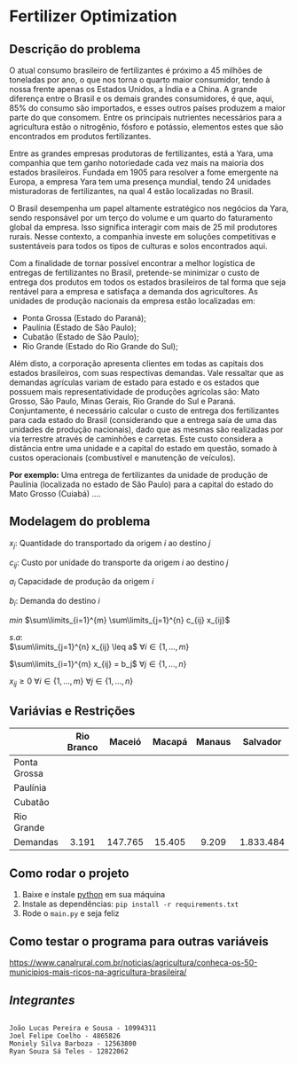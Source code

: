 # Fertilizer Optimization

## **Descrição do problema**
O atual consumo brasileiro de fertilizantes é próximo a 45 milhões de toneladas por ano, o que nos torna o quarto maior consumidor, tendo à nossa frente apenas os Estados Unidos, a Índia e a China. A grande diferença entre o Brasil e os demais grandes consumidores, é que, aqui, 85% do consumo são importados, e esses outros países produzem a maior parte do que consomem. Entre os principais nutrientes necessários para a agricultura estão o nitrogênio, fósforo e potássio, elementos estes que são encontrados em produtos fertilizantes.

Entre as grandes empresas produtoras de fertilizantes, está a Yara, uma companhia que tem ganho notoriedade cada vez mais na maioria dos estados brasileiros. Fundada em 1905 para resolver a fome emergente na Europa, a empresa Yara tem uma presença mundial, tendo 24 unidades misturadoras de fertilizantes, na qual 4 estão localizadas no Brasil.

O Brasil desempenha um papel altamente estratégico nos negócios da Yara, sendo responsável por um terço do volume e um quarto do faturamento global da empresa. Isso significa interagir com mais de 25 mil produtores rurais. Nesse contexto, a companhia investe em soluções competitivas e sustentáveis para todos os tipos de culturas e solos encontrados aqui.

Com a finalidade de tornar possível encontrar a melhor logística de entregas de fertilizantes no Brasil, pretende-se minimizar o custo de entrega dos produtos em todos os estados brasileiros de tal forma que seja rentável para a empresa e satisfaça a demanda dos agricultores. As unidades de produção nacionais da empresa estão localizadas em:
- Ponta Grossa (Estado do Paraná);
- Paulínia (Estado de São Paulo);
- Cubatão (Estado de São Paulo);
- Rio Grande (Estado do Rio Grande do Sul);

Além disto, a corporação apresenta clientes em todas as capitais dos estados brasileiros, com suas respectivas demandas. Vale ressaltar que as demandas agrículas variam de estado para estado e os estados que possuem mais representatividade de produções agrícolas são: Mato Grosso, São Paulo, Minas Gerais, Rio Grande do Sul e Paraná. Conjuntamente, é necessário calcular o custo de entrega dos fertilizantes para cada estado do Brasil (considerando que a entrega saía de uma das unidades de produção nacionais), dado que as mesmas são realizadas por via terrestre através de caminhões e carretas. Este custo considera a distância entre uma unidade e a capital do estado em questão, somado à custos operacionais (combustível e manutenção de veículos). 

**Por exemplo:** Uma entrega de fertilizantes da unidade de produção de Paulínia (localizada no estado de São Paulo) para a capital do estado do Mato Grosso (Cuiabá) ....

## **Modelagem do problema**

$x_j$: Quantidade do transportado da origem $i$ ao destino $j$

$c_{ij}$: Custo por unidade do transporte da origem $i$ ao destino $j$

$a_i$ Capacidade de produção da origem $i$

$b_i$: Demanda do destino $i$

$min$ $\sum\limits_{i=1}^{m} \sum\limits_{j=1}^{n} c_{ij} x_{ij}$

$s.a:$  
$\sum\limits_{j=1}^{n} x_{ij} \leq a$ $\forall i \in \{1,...,m\}$

$\sum\limits_{i=1}^{m} x_{ij} = b_j$ $\forall j \in \{1,...,n\}$

$x_{ij} \geq 0$ $\forall i \in \{1,...,m\}$ $\forall j \in \{1,...,n\}$

## **Variávias e Restrições**

|              |  Rio Branco   |  Maceió    |   Macapá   |  Manaus   |    Salvador     |   Fortaleza   |   Brasília   |   Vitória    |    Goiânia    |   São Luís    |    Cuiabá     |    Campo Grande     |    Belo Horizonte     |   Pará    |   João Pessoa   |    Curitiba     |   Recife    |   Teresina    |   Rio de Janeiro   |   Natal   |    Porto Alegre     |   Porto Velho    |  Boa Vista   |   Florianópolis    |    São Paulo     |   Aracaju    |   Palmas    | Capacidade |
| :----------- | :---: | :-----: | :----: | :---: | :-------: | :----: | :----: | :-----: | :-------: | :-----: | :-------: | :-------: | :-------: | :-----: | :----: | :-------: | :-----: | :-----: | :----: | :----: | :-------: | :-----: | :---: | :-----: | :-------: | :-----: | :-----: | :--------: |
| Ponta Grossa |       |         |        |       |           |        |        |         |           |         |           |           |           |         |        |           |         |         |        |        |           |         |       |         |           |         |         |            |
| Paulínia     |       |         |        |       |           |        |        |         |           |         |           |           |           |         |        |           |         |         |        |        |           |         |       |         |           |         |         |            |
| Cubatão      |       |         |        |       |           |        |        |         |           |         |           |           |           |         |        |           |         |         |        |        |           |         |       |         |           |         |         |            |
| Rio Grande   |       |         |        |       |           |        |        |         |           |         |           |           |           |         |        |           |         |         |        |        |           |         |       |         |           |         |         |            |
| Demandas     | 3.191 | 147.765 | 15.405 | 9.209 | 1.833.484 | 18.902 | 64.408 | 432.794 | 3.172.005 | 651.672 | 1.768.070 | 1.768.070 | 4.002.179 | 460.812 | 62.776 | 4.102.398 | 147.598 | 431.327 | 52.802 | 41.707 | 4.243.212 | 130.364 | 9.331 | 845.988 | 4.272.363 | 112.214 | 618.331 |            |


## **Como rodar o projeto**
1. Baixe e instale [python](https://www.python.org/) em sua máquina
2. Instale as dependências: `pip install -r requirements.txt`
3. Rode o `main.py` e seja feliz

## **Como testar o programa para outras variáveis**
https://www.canalrural.com.br/noticias/agricultura/conheca-os-50-municipios-mais-ricos-na-agricultura-brasileira/


## *Integrantes*
```

João Lucas Pereira e Sousa - 10994311
Joel Felipe Coelho - 4865826
Moniely Silva Barboza - 12563800
Ryan Souza Sá Teles - 12822062

```
